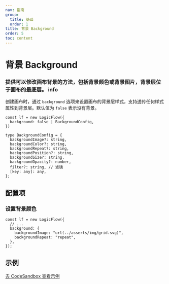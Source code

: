```yaml
---
nav: 指南
group:
  title: 基础
  order: 1
title: 背景 Background
order: 5
toc: content
---
```


# 背景 Background

### 提供可以修改画布背景的方法，包括背景颜色或背景图片，背景层位于画布的最底层。 <Badge>info</Badge>

创建画布时，通过 `background` 选项来设置画布的背景层样式，支持透传任何样式属性到背景层。默认值为 `false` 表示没有背景。

```tsx | pure
const lf = new LogicFlow({
  background: false | BackgroundConfig,
})

type BackgroundConfig = {
  backgroundImage?: string,
  backgroundColor?: string,
  backgroundRepeat?: string,
  backgroundPosition?: string,
  backgroundSize?: string,
  backgroundOpacity?: number,
  filter?: string, // 滤镜
  [key: any]: any,
};
```

## 配置项

### 设置背景颜色

```tsx | pure
const lf = new LogicFlow({
  // ...
  background: {
    backgroundImage: "url(../asserts/img/grid.svg)",
    backgroundRepeat: "repeat",
  },
});
```

## 示例

<a href="https://codesandbox.io/embed/infallible-goldberg-mrwgz?fontsize=14&hidenavigation=1&theme=dark&view=preview" target="_blank"> 去 CodeSandbox 查看示例</a>
